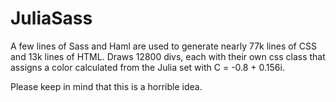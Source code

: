 JuliaSass
=========

A few lines of Sass and Haml are used to generate nearly 77k lines of CSS and 13k lines of HTML. Draws 12800 divs, each with their own css class that assigns a color calculated from the Julia set with C = -0.8 + 0.156i.

Please keep in mind that this is a horrible idea.
